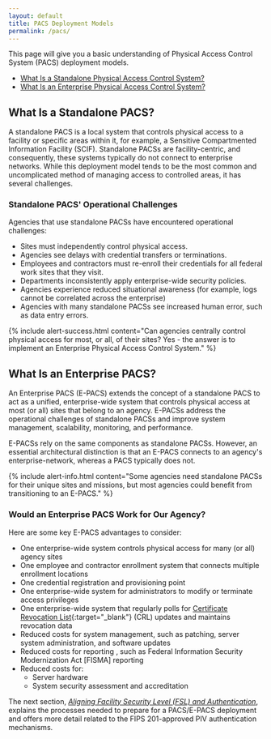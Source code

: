 ```yaml
---
layout: default
title: PACS Deployment Models
permalink: /pacs/
---
```


This page will give you a basic understanding of Physical Access Control System (PACS) deployment models. 

- [What Is a Standalone Physical Access Control System?](#what-is-a-standalone-pacs)
- [What Is an Enterprise Physical Access Control System?](#what-is-an-enterprise-pacs)

## What Is a Standalone PACS?

A standalone PACS is a local system that controls physical access to a facility or specific areas within it, for example, a Sensitive Compartmented Information Facility (SCIF). Standalone PACSs are facility-centric, and consequently, these systems typically do not connect to enterprise networks. While this deployment model tends to be the most common and uncomplicated method of managing access to controlled areas, it has several challenges.

### Standalone PACS' Operational Challenges

Agencies that use standalone PACSs have encountered operational challenges: 
* Sites must independently control physical access.
* Agencies see delays with credential transfers or terminations.
* Employees and contractors must re-enroll their credentials for all federal work sites that they visit.
* Departments inconsistently apply enterprise-wide security policies.
* Agencies experience reduced situational awareness (for example, logs cannot be correlated across the enterprise)
* Agencies with many standalone PACSs see increased human error, such as data entry errors.

{% include alert-success.html content="Can agencies centrally control physical access for most, or all, of their sites?  Yes - the answer is to implement an Enterprise Physical Access Control System." %}

## What Is an Enterprise PACS?

An Enterprise PACS (E-PACS) extends the concept of a standalone PACS to act as a unified, enterprise-wide system that controls physical access at most (or all) sites that belong to an agency. E-PACSs address the operational challenges of standalone PACSs and improve system management, scalability, monitoring, and performance. 

E-PACSs rely on the same components as standalone PACSs. However, an essential architectural distinction is that an E-PACS connects to an agency's enterprise-network, whereas a PACS typically does not.

{% include alert-info.html content="Some agencies need standalone PACSs for their unique sites and missions, but most agencies could benefit from transitioning to an E-PACS." %}

### Would an Enterprise PACS Work for Our Agency?

Here are some key E-PACS advantages to consider:

* One enterprise-wide system controls physical access for many (or all) agency sites
* One employee and contractor enrollment system that connects multiple enrollment locations
* One credential registration and provisioning point
* One enterprise-wide system for administrators to modify or terminate access privileges
* One enterprise-wide system that regularly polls for [Certificate Revocation List](https://piv.idmanagement.gov/pivcertchains/#revocation){:target="_blank"} (CRL) updates and maintains revocation data
* Reduced costs for system management, such as patching, server system administration, and software updates
* Reduced costs for reporting , such as Federal Information Security Modernization Act [FISMA] reporting
* Reduced costs for:
    * Server hardware
    * System security assessment and accreditation

	
The next section, *[Aligning Facility Security Level (FSL) and Authentication]({{site.baseurl}}/alignfslandauth/)*, explains the processes needed to prepare for a PACS/E-PACS deployment and offers more detail related to the FIPS 201-approved PIV authentication mechanisms.
